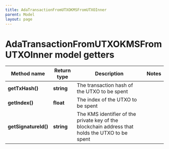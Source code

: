 ```yaml
---
title: AdaTransactionFromUTXOKMSFromUTXOInner
parent: Model
layout: page
---
```


# AdaTransactionFromUTXOKMSFromUTXOInner model getters

Method name | Return type | Description | Notes
------------ | ------------- | ------------- | -------------
**getTxHash()** | **string** | The transaction hash of the UTXO to be spent |
**getIndex()** | **float** | The index of the UTXO to be spent |
**getSignatureId()** | **string** | The KMS identifier of the private key of the blockchain address that holds the UTXO to be spent |

